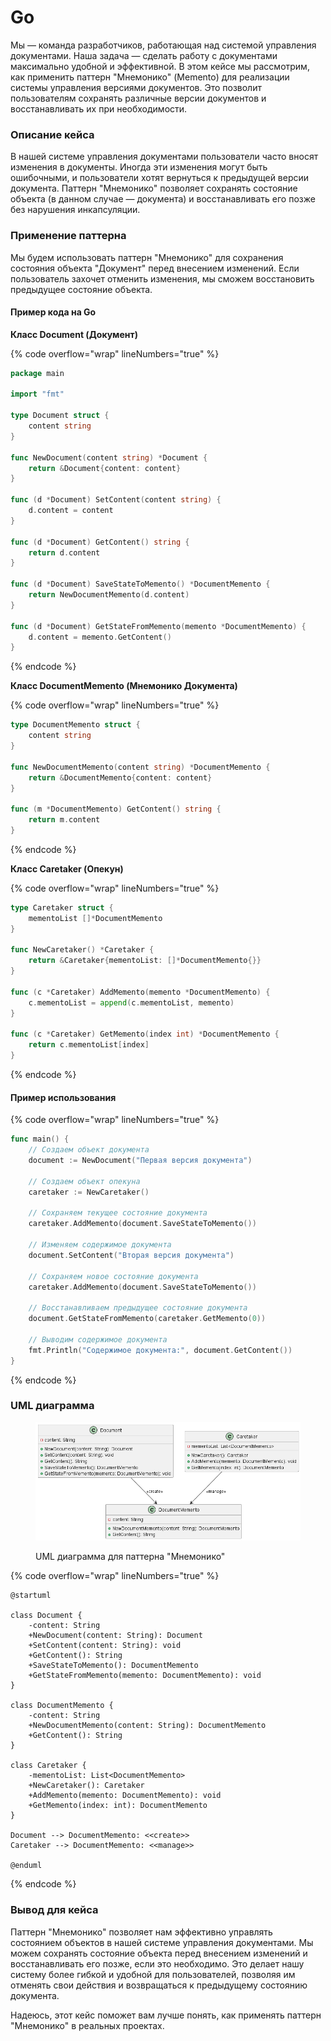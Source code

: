# Go

Мы — команда разработчиков, работающая над системой управления документами. Наша задача — сделать работу с документами максимально удобной и эффективной. В этом кейсе мы рассмотрим, как применить паттерн "Мнемонико" (Memento) для реализации системы управления версиями документов. Это позволит пользователям сохранять различные версии документов и восстанавливать их при необходимости.

### Описание кейса

В нашей системе управления документами пользователи часто вносят изменения в документы. Иногда эти изменения могут быть ошибочными, и пользователи хотят вернуться к предыдущей версии документа. Паттерн "Мнемонико" позволяет сохранять состояние объекта (в данном случае — документа) и восстанавливать его позже без нарушения инкапсуляции.

### Применение паттерна

Мы будем использовать паттерн "Мнемонико" для сохранения состояния объекта "Документ" перед внесением изменений. Если пользователь захочет отменить изменения, мы сможем восстановить предыдущее состояние объекта.

#### Пример кода на Go

**Класс Document (Документ)**

{% code overflow="wrap" lineNumbers="true" %}
```go
package main

import "fmt"

type Document struct {
    content string
}

func NewDocument(content string) *Document {
    return &Document{content: content}
}

func (d *Document) SetContent(content string) {
    d.content = content
}

func (d *Document) GetContent() string {
    return d.content
}

func (d *Document) SaveStateToMemento() *DocumentMemento {
    return NewDocumentMemento(d.content)
}

func (d *Document) GetStateFromMemento(memento *DocumentMemento) {
    d.content = memento.GetContent()
}
```
{% endcode %}

**Класс DocumentMemento (Мнемонико Документа)**

{% code overflow="wrap" lineNumbers="true" %}
```go
type DocumentMemento struct {
    content string
}

func NewDocumentMemento(content string) *DocumentMemento {
    return &DocumentMemento{content: content}
}

func (m *DocumentMemento) GetContent() string {
    return m.content
}
```
{% endcode %}

**Класс Caretaker (Опекун)**

{% code overflow="wrap" lineNumbers="true" %}
```go
type Caretaker struct {
    mementoList []*DocumentMemento
}

func NewCaretaker() *Caretaker {
    return &Caretaker{mementoList: []*DocumentMemento{}}
}

func (c *Caretaker) AddMemento(memento *DocumentMemento) {
    c.mementoList = append(c.mementoList, memento)
}

func (c *Caretaker) GetMemento(index int) *DocumentMemento {
    return c.mementoList[index]
}
```
{% endcode %}

#### Пример использования

{% code overflow="wrap" lineNumbers="true" %}
```go
func main() {
    // Создаем объект документа
    document := NewDocument("Первая версия документа")

    // Создаем объект опекуна
    caretaker := NewCaretaker()

    // Сохраняем текущее состояние документа
    caretaker.AddMemento(document.SaveStateToMemento())

    // Изменяем содержимое документа
    document.SetContent("Вторая версия документа")

    // Сохраняем новое состояние документа
    caretaker.AddMemento(document.SaveStateToMemento())

    // Восстанавливаем предыдущее состояние документа
    document.GetStateFromMemento(caretaker.GetMemento(0))

    // Выводим содержимое документа
    fmt.Println("Содержимое документа:", document.GetContent())
}
```
{% endcode %}

### UML диаграмма

<figure><img src="../../../../../.gitbook/assets/image (6).png" alt=""><figcaption><p>UML диаграмма для паттерна "Мнемонико"</p></figcaption></figure>

{% code overflow="wrap" lineNumbers="true" %}
```plantuml
@startuml

class Document {
    -content: String
    +NewDocument(content: String): Document
    +SetContent(content: String): void
    +GetContent(): String
    +SaveStateToMemento(): DocumentMemento
    +GetStateFromMemento(memento: DocumentMemento): void
}

class DocumentMemento {
    -content: String
    +NewDocumentMemento(content: String): DocumentMemento
    +GetContent(): String
}

class Caretaker {
    -mementoList: List<DocumentMemento>
    +NewCaretaker(): Caretaker
    +AddMemento(memento: DocumentMemento): void
    +GetMemento(index: int): DocumentMemento
}

Document --> DocumentMemento: <<create>>
Caretaker --> DocumentMemento: <<manage>>

@enduml
```
{% endcode %}

### Вывод для кейса

Паттерн "Мнемонико" позволяет нам эффективно управлять состоянием объектов в нашей системе управления документами. Мы можем сохранять состояние объекта перед внесением изменений и восстанавливать его позже, если это необходимо. Это делает нашу систему более гибкой и удобной для пользователей, позволяя им отменять свои действия и возвращаться к предыдущему состоянию документа.

Надеюсь, этот кейс поможет вам лучше понять, как применять паттерн "Мнемонико" в реальных проектах.
